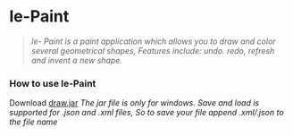 # le-Paint

>_le- Paint is a paint application which allows you to draw and color several geometrical shapes, Features include: undo. redo, refresh and invent a new shape._


### How to use le-Paint 

Download [draw.jar](https://github.com/ziyadelbanna/da-Paint/blob/master/draw.jar?raw=true)
_The jar file is only for windows._
_Save and load is supported for .json and .xml files, So to save your file append .xml/.json to the file name_

